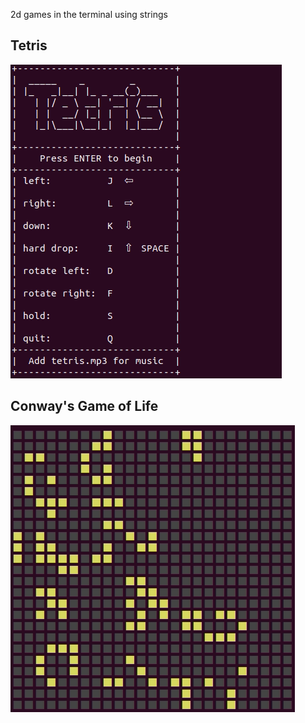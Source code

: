 2d games in the terminal using strings

## Tetris
![](tetris_demo.gif)

## Conway's Game of Life
![](game_of_life_demo.gif)
